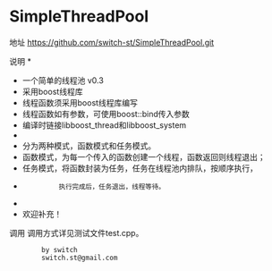 SimpleThreadPool
================

地址
https://github.com/switch-st/SimpleThreadPool.git

说明
 * 
 * 一个简单的线程池 v0.3
 * 采用boost线程库
 * 线程函数须采用boost线程库编写
 * 线程函数如有参数，可使用boost::bind传入参数
 * 编译时链接libboost_thread和libboost_system
 * 
 * 分为两种模式，函数模式和任务模式。
 * 函数模式，为每一个传入的函数创建一个线程，函数返回则线程退出；
 * 任务模式，将函数封装为任务，任务在线程池内排队，按顺序执行，
 *				执行完成后，任务退出，线程等待。
 * 
 * 欢迎补充！

调用
	调用方式详见测试文件test.cpp。

			by switch
			switch.st@gmail.com

